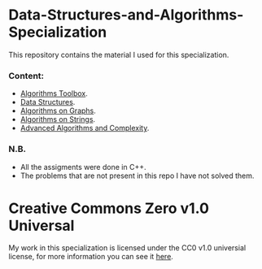 # Data-Structures-and-Algorithms-Specialization
This repository contains the material I used for this specialization.

### Content:

  - [Algorithms Toolbox](https://github.com/aKhfagy/Data-Structures-and-Algorithms-Specialization/tree/master/Courses/Algorithms%20Toolbox).
  - [Data Structures](https://github.com/aKhfagy/Data-Structures-and-Algorithms-Specialization/tree/master/Courses/Data%20Structures).
  - [Algorithms on Graphs](https://github.com/aKhfagy/Data-Structures-and-Algorithms-Specialization/tree/master/Courses/Algorithms%20on%20Graphs).
  - [Algorithms on Strings](https://github.com/aKhfagy/Data-Structures-and-Algorithms-Specialization/tree/master/Courses/Algorithms%20on%20Strings).
  - [Advanced Algorithms and Complexity](https://github.com/aKhfagy/Data-Structures-and-Algorithms-Specialization/tree/master/Courses/Advanced%20Algorithms%20and%20Complexity).


### N.B.
  - All the assigments were done in C++.
  - The problems that are not present in this repo I have not solved them.

# Creative Commons Zero v1.0 Universal 
My work in this specialization is licensed under the CC0 v1.0 universial license, for more information you can see it [here](https://github.com/aKhfagy/Data-Structures-and-Algorithms-Specialization/blob/master/LICENSE).
